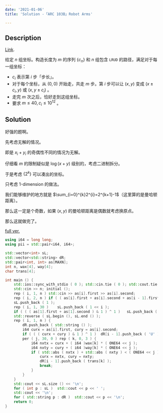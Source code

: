 ```yaml
---
date: '2021-01-06'
title: 'Solution -「ARC 103B」Robot Arms'

---
```


## Description

[Link](https://atcoder.jp/contests/abc111/tasks/arc103_b).

给定 $n$ 组坐标。构造长度为 $m$ 的序列 $\{c_n\}$ 和 $n$ 组包含 `LRUD` 的路径，满足对于每一组坐标：

- $c_i$ 表示第 $i$ 步「步长」。
- 对于每个坐标，从 $(0,0)$ 开始走，共走 $m$ 步。第 $i$ 步可以让 $(x,y)$ 变成 $(x±c_i,y)$ 或 $(x,y±c_i)$ 。
- 走完 $m$ 次之后，恰好走到这组坐标。
- 要求 $m\leq 40,c_i\leq 10^{12}$ 。

## Solution

好强的题啊。

先考虑无解的情况。

即是 $x_{i}+y_{i}$ 的奇偶性不同的情况为无解。

仔细看 $m$ 的限制疑似是 $\log(x+y)$ 级别的，考虑二进制拆分。

于是考虑 $\{2^{k}\}$ 可以凑出的坐标。

只考虑 1-dimension 的做法。

我们能够维护的地方就是 $\sum_{i=0}^{k}2^{i}=2^{k+1}-1$（这里算的是曼哈顿距离）。

那么这一定是个奇数，如果 $(x,y)$ 的曼哈顿距离是偶数就考虑换原点。

那么这就做完了。

[full ver.](https://www.luogu.com.cn/paste/x1re8ezs)

```cpp
using i64 = long long;
using pii = std::pair<i64, i64>;

std::vector<int> sL;
std::vector<std::string> dR;
std::pair<int, int> as[MAXN];
int n, wax[4], way[4];
char trans[4];

int main () {
	std::ios::sync_with_stdio ( 0 ); std::cin.tie ( 0 ); std::cout.tie ( 0 );
	std::cin >> n; initial ();
	rep ( i, 1, n )	std::cin >> as[i].first >> as[i].second;
	rep ( i, 2, n ) if ( ( as[i].first + as[i].second + as[i - 1].first + as[i - 1].second ) & 1 )	return ( puts ( "-1" ), 0 );
	sL.push_back ( 1 );
	rep ( i, 1, 30 )	sL.push_back ( 1 << i );
	if ( ( ( as[1].first + as[1].second ) & 1 ) ^ 1 )	sL.push_back ( 1 );
	std::reverse ( sL.begin (), sL.end () );
	rep ( i, 1, n ) {
		dR.push_back ( std::string () );
		i64 curx = as[i].first, cury = as[i].second;
		if ( ( ( curx + cury ) & 1 ) ^ 1 )	dR[i - 1].push_back ( 'U' ), cury --;
		per ( j, 30, 0 ) rep ( k, 0, 3 ) {
			i64 nxtx = curx + ( i64 )wax[k] * ( ONE64 << j );
			i64 nxty = cury + ( i64 )way[k] * ( ONE64 << j );
			if ( std::abs ( nxtx ) + std::abs ( nxty ) < ( ONE64 << j ) ) {
				curx = nxtx, cury = nxty;
				dR[i - 1].push_back ( trans[k] );
				break;
			}
		}
	}
	std::cout << sL.size () << '\n';
	for ( int p : sL )	std::cout << p << ' ';
	std::cout << '\n';
	for ( std::string p : dR )	std::cout << p << '\n';
	return 0;
}
```